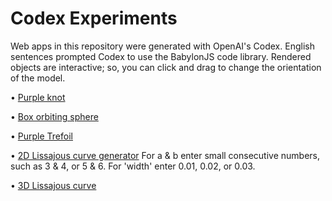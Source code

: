 # Codex Experiments
Web apps in this repository were generated with OpenAI's Codex. English sentences prompted Codex to use the BabylonJS code library.
Rendered objects are interactive; so, you can click and drag to change the orientation of the model.

• [Purple knot](https://daoneil.github.io/CodexExperiments/20211023_Codex_BabylonJS_code_to_render_a_purple_knot.html)

• [Box orbiting sphere](https://daoneil.github.io/CodexExperiments/20211023_Codex_BabylonJS_animated_box_orbiting_sphere.html)

• [Purple Trefoil](https://daoneil.github.io/CodexExperiments/20211206_Codex_BabylonJS_code_to_generate_purple_trefoil.html)

• [2D Lissajous curve generator](https://daoneil.github.io/CodexExperiments/20230118_AI_authored_Lissajous_curve_generator.html)
  For a & b enter small consecutive numbers, such as 3 & 4, or 5 & 6. For 'width' enter 0.01, 0.02, or 0.03.
  
 • [3D Lissajous curve](https://daoneil.github.io/CodexExperiments/20230124_AI_authored_BabylonJS_for_3D_Lissajous_curve.html)
